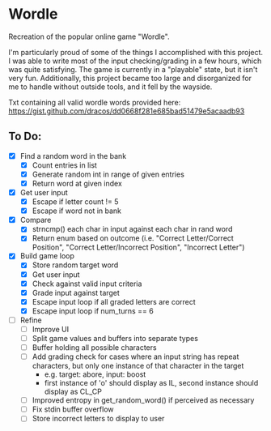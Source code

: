 # Wordle

Recreation of the popular online game "Wordle".

I'm particularly proud of some of the things I accomplished
with this project. I was able to write most of the input checking/grading
in a few hours, which was quite satisfying. The game is currently in a
"playable" state, but it isn't very fun. Additionally, this project
became too large and disorganized for me to handle without outside tools,
and it fell by the wayside.

Txt containing all valid wordle words provided here: https://gist.github.com/dracos/dd0668f281e685bad51479e5acaadb93

## To Do:

- [x] Find a random word in the bank
  - [x] Count entries in list
  - [x] Generate random int in range of given entries
  - [x] Return word at given index
- [x] Get user input
  - [x] Escape if letter count != 5
  - [x] Escape if word not in bank
- [x] Compare
  - [x] strncmp() each char in input against each char in rand word
  - [x] Return enum based on outcome (i.e. "Correct Letter/Correct Position", "Correct Letter/Incorrect Position", "Incorrect Letter")
- [x] Build game loop
  - [x] Store random target word
  - [x] Get user input
  - [x] Check against valid input criteria
  - [x] Grade input against target
  - [x] Escape input loop if all graded letters are correct
  - [x] Escape input loop if num_turns == 6
- [ ] Refine
  - [ ] Improve UI
  - [ ] Split game values and buffers into separate types
  - [ ] Buffer holding all possible characters
  - [ ] Add grading check for cases where an input string has repeat characters, but only one instance of that character in the target
    - e.g. target: abore, input: boost
    - first instance of 'o' should display as IL, second instance should display as CL_CP
  - [ ] Improved entropy in get_random_word() if perceived as necessary
  - [ ] Fix stdin buffer overflow
  - [ ] Store incorrect letters to display to user